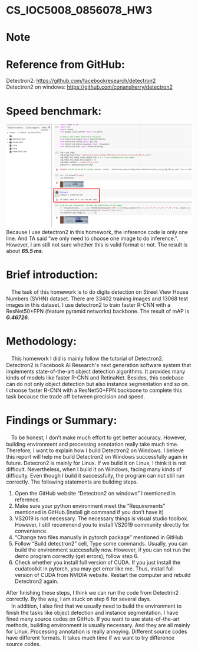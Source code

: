 # CS_IOC5008_0856078_HW3 
# Note

# Reference from GitHub:
Detectron2: https://github.com/facebookresearch/detectron2  
Detectron2 on windows: https://github.com/conansherry/detectron2

# Speed benchmark:
  ![image](https://github.com/Zonsor/CS_IOC5008_0856078_HW3/blob/master/inference_time.png)
　Because I use detectron2 in this homework, the inference code is only one line. And TA said “we only need to choose one image to do inference.”. However, I am still not sure whether this is valid format or not. The result is about ***65.5 ms***.

# Brief introduction:
　The task of this homework is to do digits detection on Street View House Numbers (SVHN) dataset. There are 33402 training images and 13068 test images in this dataset. I use detectron2 to train faster R-CNN with a ResNet50+FPN (feature pyramid networks) backbone. The result of mAP is ***0.46726***.

# Methodology:
　This homework I did is mainly follow the tutorial of Detectron2. Detectron2 is Facebook AI Research's next generation software system that implements state-of-the-art object detection algorithms. It provides many kinds of models like faster R-CNN and RetinaNet. Besides, this codebase can do not only object detection but also instance segmentation and so on. I choose faster R-CNN with a ResNet50+FPN backbone to complete this task because the trade off between precision and speed.

# Findings or Summary:
　To be honest, I don’t make much effort to get better accuracy. However, building environment and processing annotation really take much time. Therefore, I want to explain how I build Detectron2 on Windows. I believe this report will help me build Detectron2 on Windows successfully again in future. Detecron2 is mainly for Linux. If we build it on Linux, I think it is not difficult. Nevertheless, when I build it on Windows, facing many kinds of difficulty. Even though I build it successfully, the program can not still run correctly. The following statements are building steps.  
1. Open the GitHub website “Detectron2 on windows” I mentioned in reference.  
2. Make sure your python environment meet the “Requirements” mentioned in GitHub.(Install git command if you don’t have it)  
3. VS2019 is not necessary. The necessary things is visual studio toolbox. However, I still recommend you to install VS2019 community directly for convenience.  
4. “Change two files manually in pytorch package” mentioned in GitHub  
5. Follow “Build detectron2” cell, Type some commands. Usually, you can build the environment successfully now. However, if you can not run the demo program correctly (get errors), follow step 6.  
6. Check whether you install full version of CUDA. If you just install the cudatoolkit in pytorch, you may get error like me. Thus, install full version of CUDA from NVIDIA website. Restart the computer and rebuild Detectron2 again.

After finishing these steps, I think we can run the code from Detectrin2 correctly. By the way, I am stuck on step 6 for several days.  
　In addition, I also find that we usually need to build the environment to finish the tasks like object detection and instance segmentation. I have fined many source codes on GitHub. If you want to use state-of-the-art methods, building environment is usually necessary. And they are all mainly for Linux. Processing annotation is really annoying. Different source codes have different formats. It takes much time if we want to try difference source codes.
